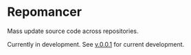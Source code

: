 # Repomancer
Mass update source code across repositories.

Currently in development. See [v.0.0.1](https://github.com/jashort/repomancer/tree/v0.0.1) for current development.